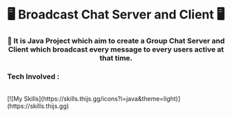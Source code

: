 <h1 align="center">🖥️ Broadcast Chat Server and Client 🖥️</h1>
<h3 align="center">📔 It is Java Project which aim to create a Group Chat Server and Client which broadcast every message to every users active at that time.</h3>

<h3>Tech Involved : </h3><br>
[![My Skills](https://skills.thijs.gg/icons?i=java&theme=light)](https://skills.thijs.gg)
